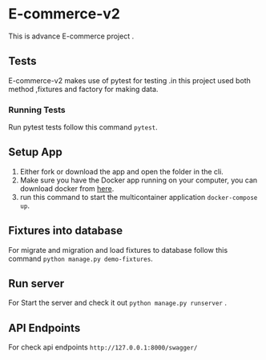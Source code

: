 # E-commerce-v2
This is advance E-commerce project .

## Tests
E-commerce-v2 makes use of pytest for testing .in this project used both method ,fixtures and factory for making data.
### Running Tests
Run pytest tests follow this command `pytest`.

## Setup App
1. Either fork or download the app and open the folder in the cli.
2. Make sure you have the Docker app running on your computer, you can download docker from [here](https://www.docker.com/products/docker-desktop).
3. run this command to start the multicontainer application `docker-compose up`.

## Fixtures into database
For migrate and migration and load fixtures to database follow this command `python manage.py demo-fixtures`.

## Run server
For Start the server and check it out `python manage.py runserver` .

## API Endpoints
For check api endpoints `http://127.0.0.1:8000/swagger/`
